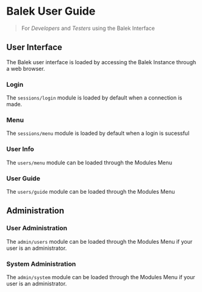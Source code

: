 # Balek User Guide
> For _Developers_ and _Testers_ using the Balek Interface

## User Interface
The Balek user interface is loaded by accessing the Balek Instance through a web browser.

### Login
The `sessions/login` module is loaded by default when a connection is made. 

### Menu
The `sessions/menu` module is loaded by default when a login is sucessful

### User Info
The `users/menu` module can be loaded through the Modules Menu

### User Guide
The `users/guide` module can be loaded through the Modules Menu

## Administration

### User Administration
The `admin/users` module can be loaded through the Modules Menu if your user is an administrator.

### System Administration
The `admin/system` module can be loaded through the Modules Menu if your user is an administrator.

